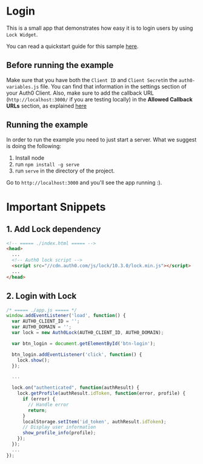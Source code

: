 # Login

This is a small app that demonstrates how easy it is to login users by using `Lock Widget`.

You can read a quickstart guide for this sample [here](https://auth0.com/docs/quickstart/spa/vanillajs/01-login).

## Before running the example

Make sure that you have both the `Client ID` and `Client Secret`in the `auth0-variables.js` file. You can find that information in the settings section of your Auth0 Client. Also, make sure to add the callback URL (`http://localhost:3000/` if you are testing locally) in the **Allowed Callback URLs** section, as explained [here](https://auth0.com/docs/quickstart/spa/vanillajs/01-login#before-starting)

## Running the example

In order to run the example you need to just start a server. What we suggest is doing the following:

1. Install node
2. run `npm install -g serve`
3. run `serve` in the directory of the project.

Go to `http://localhost:3000` and you'll see the app running :).

# Important Snippets

## 1. Add Lock dependency
```html
<!-- ===== ./index.html ===== -->
<head>
  ...
  <!-- Auth0 lock script -->
  <script src="//cdn.auth0.com/js/lock/10.3.0/lock.min.js"></script>
  ...
</head>
```

## 2. Login with Lock
```javascript
/* ===== ./app.js ===== */
window.addEventListener('load', function() {
  var AUTH0_CLIENT_ID = '';
  var AUTH0_DOMAIN = '';
  var lock = new Auth0Lock(AUTH0_CLIENT_ID, AUTH0_DOMAIN);

  var btn_login = document.getElementById('btn-login');

  btn_login.addEventListener('click', function() {
    lock.show();
  });

  ...

  lock.on("authenticated", function(authResult) {
    lock.getProfile(authResult.idToken, function(error, profile) {
      if (error) {
        // Handle error
        return;
      }
      localStorage.setItem('id_token', authResult.idToken);
      // Display user information
      show_profile_info(profile);
    });
  });
  ...
});
```
